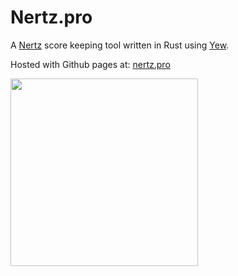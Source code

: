 # Nertz.pro

A [Nertz](https://en.wikipedia.org/wiki/Nerts) score keeping tool written in Rust using [Yew](https://yew.rs).

Hosted with Github pages at: [nertz.pro](https://nertz.pro)

<img height=300 src="https://i.imgur.com/1dUsMsv.png"/>
